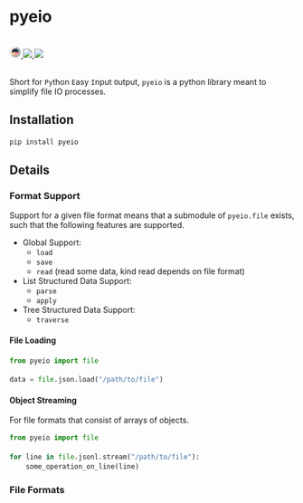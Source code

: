 # pyeio

<br>
<div align="left">
<a href="https://harttraveller.github.io/pyeio" target="_blank">
<img src="https://raw.githubusercontent.com/harttraveller/pyeio/main/docs/assets/pyeio-large.png" height=20>
</a>
<a href="https://pypi.org/project/pyeio/" target="_blank">
<img src="https://img.shields.io/pypi/v/pyeio" height=20>
</a>
<a href="https://github.com/harttraveller/pyeio/blob/main/LICENSE" target="_blank">
<img src="https://img.shields.io/badge/license-MIT-blue" height=20>
</a>
</div>

<br>

Short for `Py`thon `E`asy `I`nput `O`utput, `pyeio` is a python library meant to simplify file IO processes.

## Installation

```bash
pip install pyeio
```

## Details

### Format Support

Support for a given file format means that a submodule of `pyeio.file` exists, such that the following features are supported.

- Global Support:
    - `load`
    - `save`
    - `read` (read some data, kind read depends on file format)
- List Structured Data Support:
    - `parse`
    - `apply`
- Tree Structured Data Support:
    - `traverse`

<!-- Experimental Features
- format identification
- ? lm based data cleaning
-->

#### File Loading

```python
from pyeio import file

data = file.json.load("/path/to/file")
```


#### Object Streaming

For file formats that consist of arrays of objects.

```python
from pyeio import file

for line in file.jsonl.stream("/path/to/file"):
    some_operation_on_line(line)
```



### File Formats



<!-- ## Capabilities

This package only deals with data formats that can be loaded into native python data structures, pandas dataframes, and arrays/matrices that can be handled by numpy. To minimize dependencies and scope creep, it:

1. Doesn't deal with data formats that require a continual connection to the data source (eg: sqlite databases).
2. Doesn't include syntax parsers for executable/interpreted languages (eg: python, javascript). This means that while you can load python or javascript, these are treated as plain text. If you want to navigate the AST, this should be handled separately.
3. Doesn't include packages for handling complex data formats. For example, you can load a PDF as a binary file, or even as the raw text defining the files internal schema (you almost certainly don't want to do this), but PDF parsers like pdfplumber/pdfminer aren't included, because if they were included for PDF then to be consistent dependencies and support for a [ton of other formats](https://www.wikiwand.com/en/articles/List_of_file_formats) would also have to be included, which is totally out of scope. -->
